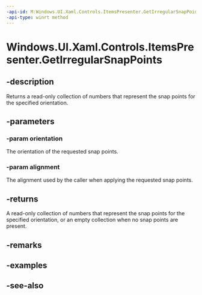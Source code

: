 ```yaml
---
-api-id: M:Windows.UI.Xaml.Controls.ItemsPresenter.GetIrregularSnapPoints(Windows.UI.Xaml.Controls.Orientation,Windows.UI.Xaml.Controls.Primitives.SnapPointsAlignment)
-api-type: winrt method
---
```


<!-- Method syntax
public Windows.Foundation.Collections.IVectorView<float> GetIrregularSnapPoints(Windows.UI.Xaml.Controls.Orientation orientation, Windows.UI.Xaml.Controls.Primitives.SnapPointsAlignment alignment)
-->

# Windows.UI.Xaml.Controls.ItemsPresenter.GetIrregularSnapPoints

## -description
Returns a read-only collection of numbers that represent the snap points for the specified orientation.



## -parameters
### -param orientation
The orientation of the requested snap points.

### -param alignment
The alignment used by the caller when applying the requested snap points.

## -returns
A read-only collection of numbers that represent the snap points for the specified orientation, or an empty collection when no snap points are present.

## -remarks

## -examples

## -see-also
